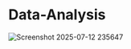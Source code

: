 # Data-Analysis
![Screenshot 2025-07-12 235647](https://github.com/user-attachments/assets/a202d4f2-e189-4738-bd65-bc62a0f69de3)
